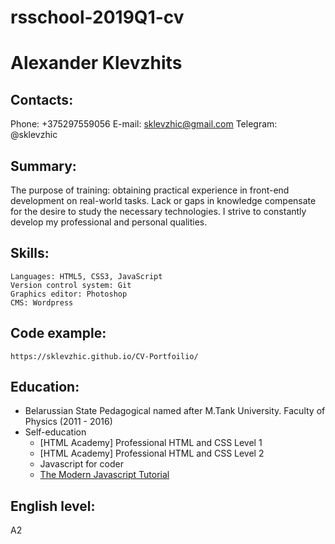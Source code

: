 # rsschool-2019Q1-cv

# Alexander Klevzhits

## Contacts:
Phone: +375297559056
E-mail: sklevzhic@gmail.com
Telegram: @sklevzhic

## Summary:

The purpose of training: obtaining practical experience in front-end development on real-world tasks.
Lack or gaps in knowledge compensate for the desire to study the necessary technologies. I strive to constantly develop my professional and personal qualities. 

## Skills: 
    Languages: HTML5, CSS3, JavaScript
    Version control system: Git 
    Graphics editor: Photoshop
    CMS: Wordpress

## Code example:
    https://sklevzhic.github.io/CV-Portfoilio/



## Education:
* Belarussian State Pedagogical named after M.Tank University. Faculty of Physics (2011 - 2016)
* Self-education  
    * [HTML Academy] Professional HTML and CSS Level 1
    * [HTML Academy] Professional HTML and CSS Level 2
    * Javascript for coder
    * [The Modern Javascript Tutorial](https://javascript.info/)

## English level: 
A2